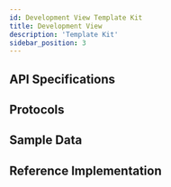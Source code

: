 ```yaml
---
id: Development View Template Kit
title: Development View
description: 'Template Kit'
sidebar_position: 3
---
```


<!--
Development View of the Kit.
-->

## API Specifications

## Protocols

## Sample Data

## Reference Implementation
